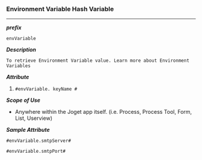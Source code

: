### Environment Variable Hash Variable 

---
***prefix***

```
envVariable
```

***Description***

```
To retrieve Environment Variable value. Learn more about Environment Variables
```
***Attribute***

1. `#envVariable. keyName #`

***Scope of Use***

- Anywhere within the Joget app itself. (i.e. Process, Process Tool, Form, List, Userview)


***Sample Attribute***

`#envVariable.smtpServer#`

`#envVariable.smtpPort#`